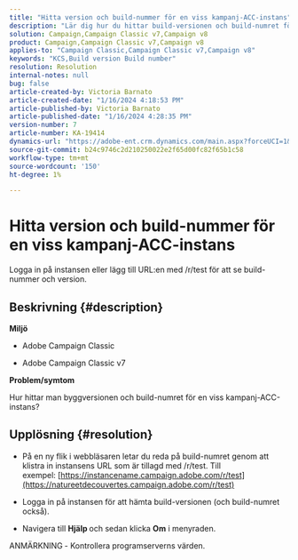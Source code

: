 ```yaml
---
title: "Hitta version och build-nummer för en viss kampanj-ACC-instans"
description: "Lär dig hur du hittar build-versionen och build-numret för en ACC-instans för en kampanj."
solution: Campaign,Campaign Classic v7,Campaign v8
product: Campaign,Campaign Classic v7,Campaign v8
applies-to: "Campaign Classic,Campaign Classic v7,Campaign v8"
keywords: "KCS,Build version Build number"
resolution: Resolution
internal-notes: null
bug: false
article-created-by: Victoria Barnato
article-created-date: "1/16/2024 4:18:53 PM"
article-published-by: Victoria Barnato
article-published-date: "1/16/2024 4:28:35 PM"
version-number: 7
article-number: KA-19414
dynamics-url: "https://adobe-ent.crm.dynamics.com/main.aspx?forceUCI=1&pagetype=entityrecord&etn=knowledgearticle&id=02104def-8ab4-ee11-a569-6045bd006704"
source-git-commit: b24c9746c2d210250022e2f65d00fc82f65b1c58
workflow-type: tm+mt
source-wordcount: '150'
ht-degree: 1%

---
```


# Hitta version och build-nummer för en viss kampanj-ACC-instans


Logga in på instansen eller lägg till URL:en med /r/test för att se build-nummer och version.

## Beskrivning {#description}


<b>Miljö</b>

- Adobe Campaign Classic

- Adobe Campaign Classic v7

<b>Problem/symtom</b>

Hur hittar man byggversionen och build-numret för en viss kampanj-ACC-instans?


## Upplösning {#resolution}


- På en ny flik i webbläsaren letar du reda på build-numret genom att klistra in instansens URL som är tillagd med /r/test. Till exempel: [https://instancename.campaign.adobe.com/r/test](https://natureetdecouvertes.campaign.adobe.com/r/test)

- Logga in på instansen för att hämta build-versionen (och build-numret också).

- Navigera till <b>Hjälp </b>och sedan klicka <b>Om</b> i menyraden.

ANMÄRKNING<b> </b>- Kontrollera programserverns värden.
